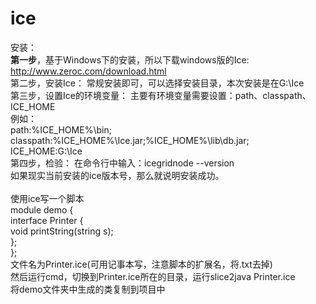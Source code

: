 # ice
安装：<br>
<b>第一步</b>，基于Windows下的安装，所以下载windows版的Ice:
http://www.zeroc.com/download.html<br>
      第二步，安装Ice：
常规安装即可，可以选择安装目录，本次安装是在G:\Ice<br>
      第三步，设置Ice的环境变量：
主要有环境变量需要设置：path、classpath、ICE_HOME<br>
例如：<br>
path:%ICE_HOME%\bin;<br>
classpath:%ICE_HOME%\Ice.jar;%ICE_HOME%\lib\db.jar;<br>
ICE_HOME:G:\Ice<br>
      第四步，检验：
在命令行中输入：icegridnode --version<br> 
如果现实当前安装的ice版本号，那么就说明安装成功。<br>
<br>
使用ice写一个脚本<br>
module demo { <br>
interface Printer {<br>
void printString(string s);  <br>
}; <br>
}; <br>
文件名为Printer.ice(可用记事本写，注意脚本的扩展名，将.txt去掉)<br>
然后运行cmd，切换到Printer.ice所在的目录，运行slice2java Printer.ice<br>
将demo文件夹中生成的类复制到项目中<br>


